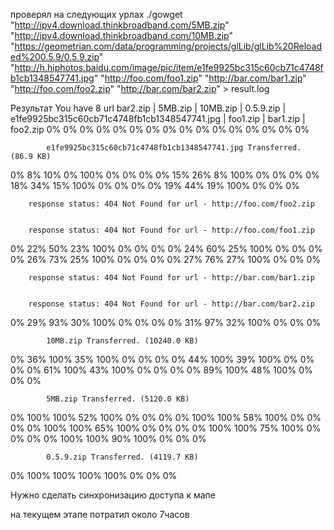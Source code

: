 проверял на следующих урлах
./gowget "http://ipv4.download.thinkbroadband.com/5MB.zip" "http://ipv4.download.thinkbroadband.com/10MB.zip" "https://geometrian.com/data/programming/projects/glLib/glLib%20Reloaded%200.5.9/0.5.9.zip" "http://h.hiphotos.baidu.com/image/pic/item/e1fe9925bc315c60cb71c4748fb1cb1348547741.jpg" "http://foo.com/foo1.zip" "http://bar.com/bar1.zip" "http://foo.com/foo2.zip" "http://bar.com/bar2.zip" > result.log

Результат 
You have 8 url
bar2.zip | 5MB.zip | 10MB.zip | 0.5.9.zip | e1fe9925bc315c60cb71c4748fb1cb1348547741.jpg | foo1.zip | bar1.zip | foo2.zip
0% 0% 0% 0% 0% 0% 0% 0% 
0% 0% 0% 0% 0% 0% 0% 0% 

			e1fe9925bc315c60cb71c4748fb1cb1348547741.jpg Transferred. (86.9 KB)

0% 8% 10% 0% 100% 0% 0% 0% 
0% 15% 26% 8% 100% 0% 0% 0% 
0% 18% 34% 15% 100% 0% 0% 0% 
0% 19% 44% 19% 100% 0% 0% 0% 

		response status: 404 Not Found for url - http://foo.com/foo2.zip


		response status: 404 Not Found for url - http://foo.com/foo1.zip

0% 22% 50% 23% 100% 0% 0% 0% 
0% 24% 60% 25% 100% 0% 0% 0% 
0% 26% 73% 25% 100% 0% 0% 0% 
0% 27% 76% 27% 100% 0% 0% 0% 

		response status: 404 Not Found for url - http://bar.com/bar1.zip


		response status: 404 Not Found for url - http://bar.com/bar2.zip

0% 29% 93% 30% 100% 0% 0% 0% 
0% 31% 97% 32% 100% 0% 0% 0% 

			10MB.zip Transferred. (10240.0 KB)

0% 36% 100% 35% 100% 0% 0% 0% 
0% 44% 100% 39% 100% 0% 0% 0% 
0% 61% 100% 43% 100% 0% 0% 0% 
0% 89% 100% 48% 100% 0% 0% 0% 

			5MB.zip Transferred. (5120.0 KB)

0% 100% 100% 52% 100% 0% 0% 0% 
0% 100% 100% 58% 100% 0% 0% 0% 
0% 100% 100% 65% 100% 0% 0% 0% 
0% 100% 100% 75% 100% 0% 0% 0% 
0% 100% 100% 90% 100% 0% 0% 0% 

			0.5.9.zip Transferred. (4119.7 KB)

0% 100% 100% 100% 100% 0% 0% 0% 


Нужно сделать синхронизацию доступа к мапе 

на текущем этапе потратил около 7часов
